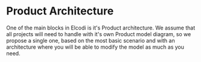# Product Architecture

One of the main blocks in Elcodi is it's Product architecture. We assume that
all projects will need to handle with it's own Product model diagram, so we
propose a single one, based on the most basic scenario and with an architecture
where you will be able to modify the model as much as you need.
